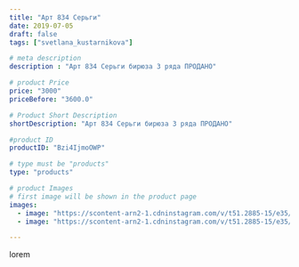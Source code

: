 ```yaml
---
title: "Арт 834 Серьги"
date: 2019-07-05
draft: false
tags: ["svetlana_kustarnikova"]

# meta description
description : "Арт 834 Серьги бирюза 3 ряда ПРОДАНО"

# product Price
price: "3000"
priceBefore: "3600.0"

# Product Short Description
shortDescription: "Арт 834 Серьги бирюза 3 ряда ПРОДАНО"

#product ID
productID: "Bzi4IjmoOWP"

# type must be "products"
type: "products"

# product Images
# first image will be shown in the product page
images:
  - image: "https://scontent-arn2-1.cdninstagram.com/v/t51.2885-15/e35/65132016_387022458607245_38808046728101353_n.jpg?se=7&tp=1&_nc_ht=scontent-arn2-1.cdninstagram.com&_nc_cat=109&_nc_ohc=0l7FeAWuEigAX8A9GxO&oh=dc02e924aa71d10e97003632bbdc5c16&oe=606BDFB3&ig_cache_key=MjA4MTQ3Mjg1MDY2NzA2NjE1Mw%3D%3D.2"
  - image: "https://scontent-arn2-1.cdninstagram.com/v/t51.2885-15/e35/66311721_2330290077046566_7835508466894855342_n.jpg?tp=1&_nc_ht=scontent-arn2-1.cdninstagram.com&_nc_cat=106&_nc_ohc=XrPBhHe2tMEAX8FPCRY&oh=1c8e6da341588da12fc28f71b50a2daa&oe=606BBC12&ig_cache_key=MjA4MTQ3Mjg1MDY1ODcxMTM2NQ%3D%3D.2"

---
```

lorem
